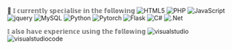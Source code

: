 :wave: 𝕀 𝕔𝕦𝕣𝕣𝕖𝕟𝕥𝕝𝕪 𝕤𝕡𝕖𝕔𝕚𝕒𝕝𝕚𝕤𝕖 𝕚𝕟 𝕥𝕙𝕖 𝕗𝕠𝕝𝕝𝕠𝕨𝕚𝕟𝕘
![HTML5](https://img.shields.io/badge/html5-%23E34F26.svg?style=for-the-badge&logo=html5&logoColor=white) ![PHP](https://img.shields.io/badge/php-%23777BB4.svg?style=for-the-badge&logo=php&logoColor=white)
![JavaScript](https://img.shields.io/badge/javascript-%23323330.svg?style=for-the-badge&logo=javascript&logoColor=%23F7DF1E) ![jquery](https://img.shields.io/badge/jquery-0769AD?style=for-the-badge&logo=jquery}&logoColor=white)
![MySQL](https://img.shields.io/badge/mysql-%2300f.svg?style=for-the-badge&logo=mysql&logoColor=white) ![Python](https://img.shields.io/badge/python-3670A0?style=for-the-badge&logo=python&logoColor=ffdd54) 
![Pytorch](https://img.shields.io/badge/PyTorch-EE4C2C?style=for-the-badge&logo=pytorch&logoColor=white) ![Flask](https://img.shields.io/badge/Flask-000000?style=for-the-badge&logo=flask&logoColor=white) ![C#](https://img.shields.io/badge/C%23-239120?style=for-the-badge&logo=csharp&logoColor=white) ![.Net](https://img.shields.io/badge/.NET-512BD4?style=for-the-badge&logo=dotnet&logoColor=white) 

𝕀 𝕒𝕝𝕤𝕠 𝕙𝕒𝕧𝕖 𝕖𝕩𝕡𝕖𝕣𝕚𝕖𝕟𝕔𝕖 𝕦𝕤𝕚𝕟𝕘 𝕥𝕙𝕖 𝕗𝕠𝕝𝕝𝕠𝕨𝕚𝕟𝕘
![visualstudio](https://img.shields.io/badge/visualstudio-5C2D91?style=for-the-badge&logo=visualstudio}&logoColor=white) ![visualstudiocode](https://img.shields.io/badge/visualstudiocode-007ACC?style=for-the-badge&logo=visualstudiocode}&logoColor=white)


